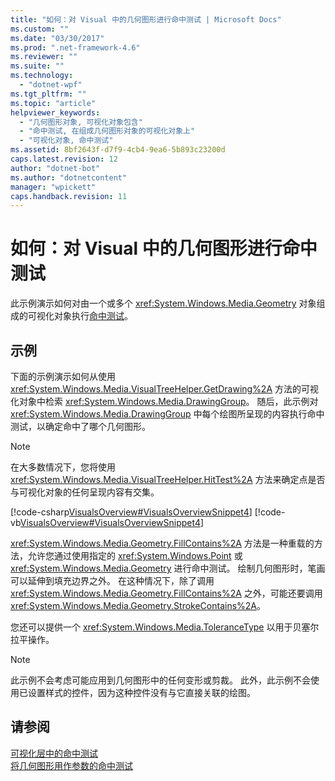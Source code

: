 ```yaml
---
title: "如何：对 Visual 中的几何图形进行命中测试 | Microsoft Docs"
ms.custom: ""
ms.date: "03/30/2017"
ms.prod: ".net-framework-4.6"
ms.reviewer: ""
ms.suite: ""
ms.technology: 
  - "dotnet-wpf"
ms.tgt_pltfrm: ""
ms.topic: "article"
helpviewer_keywords: 
  - "几何图形对象, 可视化对象包含"
  - "命中测试, 在组成几何图形对象的可视化对象上"
  - "可视化对象, 命中测试"
ms.assetid: 8bf2643f-d7f9-4cb4-9ea6-5b893c23200d
caps.latest.revision: 12
author: "dotnet-bot"
ms.author: "dotnetcontent"
manager: "wpickett"
caps.handback.revision: 11
---
```

# 如何：对 Visual 中的几何图形进行命中测试
此示例演示如何对由一个或多个 <xref:System.Windows.Media.Geometry> 对象组成的可视化对象执行[命中测试](GTMT)。  
  
## 示例  
 下面的示例演示如何从使用 <xref:System.Windows.Media.VisualTreeHelper.GetDrawing%2A> 方法的可视化对象中检索 <xref:System.Windows.Media.DrawingGroup>。  随后，此示例对 <xref:System.Windows.Media.DrawingGroup> 中每个绘图所呈现的内容执行命中测试，以确定命中了哪个几何图形。  
  
> [!NOTE]
>  在大多数情况下，您将使用 <xref:System.Windows.Media.VisualTreeHelper.HitTest%2A> 方法来确定点是否与可视化对象的任何呈现内容有交集。  
  
 [!code-csharp[VisualsOverview#VisualsOverviewSnippet4](../../../../samples/snippets/csharp/VS_Snippets_Wpf/VisualsOverview/CSharp/Window1.xaml.cs#visualsoverviewsnippet4)]
 [!code-vb[VisualsOverview#VisualsOverviewSnippet4](../../../../samples/snippets/visualbasic/VS_Snippets_Wpf/VisualsOverview/visualbasic/window1.xaml.vb#visualsoverviewsnippet4)]  
  
 <xref:System.Windows.Media.Geometry.FillContains%2A> 方法是一种重载的方法，允许您通过使用指定的 <xref:System.Windows.Point> 或 <xref:System.Windows.Media.Geometry> 进行命中测试。  绘制几何图形时，笔画可以延伸到填充边界之外。  在这种情况下，除了调用 <xref:System.Windows.Media.Geometry.FillContains%2A> 之外，可能还要调用 <xref:System.Windows.Media.Geometry.StrokeContains%2A>。  
  
 您还可以提供一个 <xref:System.Windows.Media.ToleranceType> 以用于贝塞尔拉平操作。  
  
> [!NOTE]
>  此示例不会考虑可能应用到几何图形中的任何变形或剪裁。  此外，此示例不会使用已设置样式的控件，因为这种控件没有与它直接关联的绘图。  
  
## 请参阅  
 [可视化层中的命中测试](../../../../docs/framework/wpf/graphics-multimedia/hit-testing-in-the-visual-layer.md)   
 [将几何图形用作参数的命中测试](../../../../docs/framework/wpf/graphics-multimedia/how-to-hit-test-using-geometry-as-a-parameter.md)